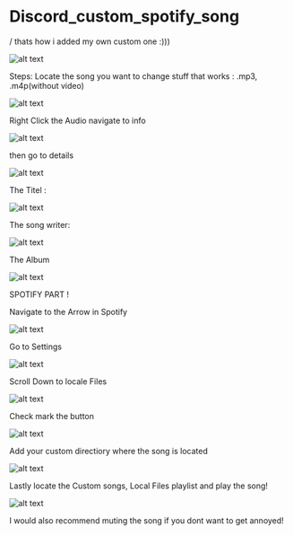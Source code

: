 # Discord_custom_spotify_song
\/ thats how i added my own custom one :)))

![alt text](https://github.com/L30ZMine/Discord_custom_spotify_song/blob/blop/Screenshot_112.png?raw=true)


Steps:
Locate the song you want to change stuff that works : .mp3, .m4p(without video)

![alt text](https://github.com/L30ZMine/Discord_custom_spotify_song/blob/blop/Screenshot_113.png?raw=true)

Right Click the Audio navigate to info

![alt text](https://github.com/L30ZMine/Discord_custom_spotify_song/blob/blop/Screenshot_114.png?raw=true)

then go to details

![alt text](https://github.com/L30ZMine/Discord_custom_spotify_song/blob/blop/Screenshot_115.png?raw=true)

The Titel : 

![alt text](https://github.com/L30ZMine/Discord_custom_spotify_song/blob/blop/Screenshot_116.png?raw=true)

The song writer:

![alt text](https://github.com/L30ZMine/Discord_custom_spotify_song/blob/blop/Screenshot_117.png?raw=true)

The Album

![alt text](https://github.com/L30ZMine/Discord_custom_spotify_song/blob/blop/Screenshot_118.png?raw=true)

<div id="bigtext">
    <span>SPOTIFY PART !</span>
    <span></span>
</div>

Navigate to the Arrow in Spotify

![alt text](https://github.com/L30ZMine/Discord_custom_spotify_song/blob/blop/Screenshot_119.png?raw=true)

Go to Settings

![alt text](https://github.com/L30ZMine/Discord_custom_spotify_song/blob/blop/Screenshot_120.png?raw=true)

Scroll Down to locale Files

![alt text](https://github.com/L30ZMine/Discord_custom_spotify_song/blob/blop/Screenshot_121.png?raw=true)

Check mark the button

![alt text](https://github.com/L30ZMine/Discord_custom_spotify_song/blob/blop/Screenshot_122.png?raw=true)

Add your custom directiory where the song is located

![alt text](https://github.com/L30ZMine/Discord_custom_spotify_song/blob/blop/Screenshot_123.png?raw=true)

Lastly locate the Custom songs, Local Files playlist and play the song!

![alt text](https://github.com/L30ZMine/Discord_custom_spotify_song/blob/blop/Screenshot_124.png?raw=true)

I would also recommend muting the song if you dont want to get annoyed!






